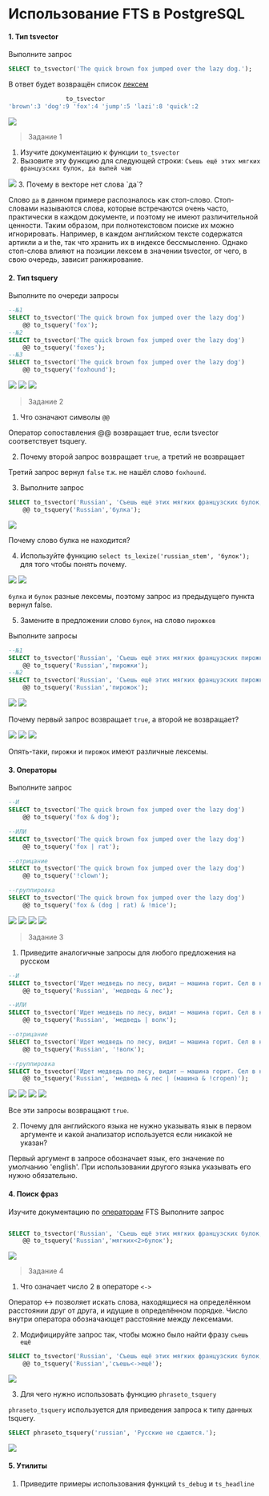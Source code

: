 ﻿# Использование FTS в PostgreSQL
#### 1. Тип tsvector
Выполните запрос
```sql
SELECT to_tsvector('The quick brown fox jumped over the lazy dog.');
```
В ответ будет возвращён список [лексем](https://en.wikipedia.org/wiki/Lexeme)
```sql
                to_tsvector
'brown':3 'dog':9 'fox':4 'jump':5 'lazi':8 'quick':2
```
<img src = './pics/1.png' />

> Задание 1
1. Изучите документацию к функции `to_tsvector`
2. Вызовите эту функцию для следующей строки: `Съешь ещё этих мягких французских булок, да выпей чаю`
<img src = './pics/2.png' />
3. Почему в векторе нет слова `да`?

Слово `да` в данном примере распозналось как стоп-слово. Стоп-словами называются слова, которые встречаются очень часто, практически в каждом документе, и поэтому не имеют различительной ценности. Таким образом, при полнотекстовом поиске их можно игнорировать. Например, в каждом английском тексте содержатся артикли a и the, так что хранить их в индексе бессмысленно. Однако стоп-слова влияют на позиции лексем в значении tsvector, от чего, в свою очередь, зависит ранжирование.

#### 2. Тип tsquery
Выполните по очереди запросы
```sql
--№1
SELECT to_tsvector('The quick brown fox jumped over the lazy dog')  
    @@ to_tsquery('fox');
--№2
SELECT to_tsvector('The quick brown fox jumped over the lazy dog')  
    @@ to_tsquery('foxes');
--№3 
SELECT to_tsvector('The quick brown fox jumped over the lazy dog')  
    @@ to_tsquery('foxhound');
```
<img src = './pics/3.png' />

<img src = './pics/4.png' />

<img src = './pics/5.png' />

> Задание 2
1. Что означают символы `@@`

Оператор сопоставления @@ возвращает true, если	tsvector соответствует tsquery.

2. Почему второй запрос возвращает `true`, а третий не возвращает

Третий запрос вернул `false` т.к. не нашёл слово `foxhound`.

3. Выполните запрос
```sql
SELECT to_tsvector('Russian', 'Съешь ещё этих мягких французских булок, да выпей чаю.')
    @@ to_tsquery('Russian','булка');
```

<img src = './pics/6.png' />

Почему слово булка не находится?

4. Используйте функцию `select ts_lexize('russian_stem', 'булок');` для того чтобы понять почему.

<img src = './pics/7.png' />

<img src = './pics/8.png' />

`булка` и `булок` разные лексемы, поэтому запрос из предыдущего пункта вернул false.

5. Замените в предложении слово `булок`, на слово `пирожков`

Выполните запросы
```sql
--№1
SELECT to_tsvector('Russian', 'Съешь ещё этих мягких французских пирожков, да выпей чаю.')
    @@ to_tsquery('Russian','пирожки');
--№2
SELECT to_tsvector('Russian', 'Съешь ещё этих мягких французских пирожков, да выпей чаю.')
    @@ to_tsquery('Russian','пирожок');
```

<img src = './pics/9.png' />

<img src = './pics/10.png' />

Почему первый запрос возвращает `true`, а второй не возвращает?

<img src = './pics/11.png' />

<img src = './pics/12.png' />

<img src = './pics/13.png' />

Опять-таки, `пирожки` и `пирожок` имеют различные лексемы.

#### 3. Операторы
Выполните запрос
```sql
--И
SELECT to_tsvector('The quick brown fox jumped over the lazy dog')  
    @@ to_tsquery('fox & dog');

--ИЛИ
SELECT to_tsvector('The quick brown fox jumped over the lazy dog')  
    @@ to_tsquery('fox | rat');

--отрицание
SELECT to_tsvector('The quick brown fox jumped over the lazy dog')  
    @@ to_tsquery('!clown');

--группировка
SELECT to_tsvector('The quick brown fox jumped over the lazy dog')  
    @@ to_tsquery('fox & (dog | rat) & !mice');
```

<img src = './pics/14.png' />

<img src = './pics/15.png' />

<img src = './pics/16.png' />

<img src = './pics/17.png' />

> Задание 3
1. Приведите аналогичные запросы для любого предложения на русском

```sql
--И
SELECT to_tsvector('Идет медведь по лесу, видит — машина горит. Сел в нее и сгорел.') 
	@@ to_tsquery('Russian', 'медведь & лес');

--ИЛИ
SELECT to_tsvector('Идет медведь по лесу, видит — машина горит. Сел в нее и сгорел.') 
	@@ to_tsquery('Russian', 'медведь | волк');

--отрицание
SELECT to_tsvector('Идет медведь по лесу, видит — машина горит. Сел в нее и сгорел.') 
	@@ to_tsquery('Russian', '!волк');

--группировка
SELECT to_tsvector('Идет медведь по лесу, видит — машина горит. Сел в нее и сгорел.') 
	@@ to_tsquery('Russian', 'медведь & лес | (машина & !сгорел)');
```

<img src = './pics/18.png' />

<img src = './pics/19.png' />

<img src = './pics/20.png' />

<img src = './pics/21.png' />

Все эти запросы возвращают `true`.

2. Почему для английского языка не нужно указывать язык в первом аргументе и какой анализатор используется если никакой не указан?

Первый аргумент в запросе обозначает язык, его значение по умолчанию 'english'. При использовании другого языка указывать его нужно обязательно.

#### 4. Поиск фраз
Изучите документацию по [операторам](https://www.postgresql.org/docs/current/functions-textsearch.html) FTS
Выполните запрос
```sql

SELECT to_tsvector('Russian', 'Съешь ещё этих мягких французских булок, да выпей чаю.')
    @@ to_tsquery('Russian','мягких<2>булок');
```

<img src = './pics/22.png' />

> Задание 4
1. Что означает число 2 в операторе `<->`

Оператор <-> позволяет искать слова, находящиеся на определённом расстоянии друг от друга, и идущие в определённом порядке. Число внутри оператора обозначающет расстояние между лексемами.

2. Модифицируйте запрос так, чтобы можно было найти фразу `съешь ещё`

```sql
SELECT to_tsvector('Russian', 'Съешь ещё этих мягких французских булок, да выпей чаю.') 
	@@ to_tsquery('Russian','съешь<->ещё');
```

<img src = './pics/23.png' />

3. Для чего нужно использовать функцию `phraseto_tsquery`

`phraseto_tsquery` используется для приведения запроса к типу данных tsquery.

```sql
SELECT phraseto_tsquery('russian', 'Русские не сдаются.');
```

<img src = './pics/24.png' />

#### 5. Утилиты
1. Приведите примеры использования функций `ts_debug` и  `ts_headline`


